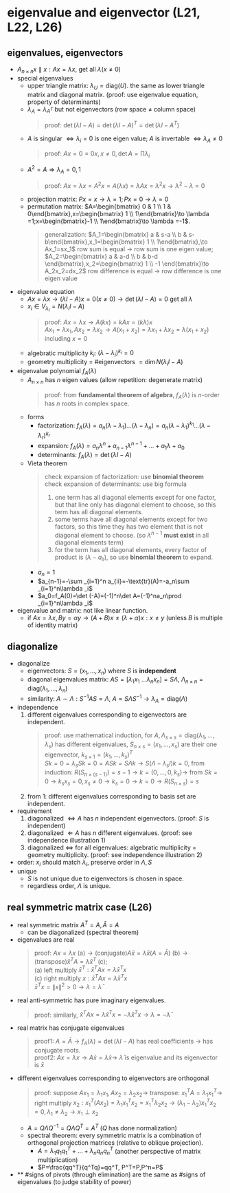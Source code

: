 # eigenvalue and eigenvector (L21, L22, L26)

## eigenvalues, eigenvectors
- $A_{n\times n}x\parallel x:Ax=\lambda x$, get all $\lambda (x\ne 0)$
- special eigenvalues
    - upper triangle matrix: $\lambda _U=\text{diag}(U)$. the same as lower triangle matrix and diagonal matrix. (proof: use eigenvalue equation, property of determinants)
    - $\lambda _A=\lambda _{A^T}$ but not eigenvectors (row space $\ne$ column space)
        > proof: $\det (\lambda I-A)=\det (\lambda I-A)^T=\det (\lambda I-A^T)$
    - $A$ is singular $\Leftrightarrow \lambda _i=0$ is one eigen value; $A$ is invertable $\Leftrightarrow \lambda _A\ne 0$
        > proof: $Ax=0=0x,x\ne 0, \det A=\prod \lambda _i$
    - $A^2=A\Rightarrow \lambda _A=0,1$
        > proof: $Ax=\lambda x=A^2x=A(\lambda x)=\lambda Ax=\lambda ^2x\to \lambda ^2-\lambda =0$
    - projection matrix: $Px=x\to \lambda =1;Px=0\to \lambda =0$
    - permutation matrix: $A=\begin{bmatrix} 0 & 1 \\ 1 & 0\end{bmatrix},x=\begin{bmatrix} 1 \\ 1\end{bmatrix}\to \lambda =1;x=\begin{bmatrix}-1 \\ 1\end{bmatrix}\to \lambda =-1$.
        > generalization: $A_1=\begin{bmatrix} a & s-a \\ b & s-b\end{bmatrix},x_1=\begin{bmatrix} 1 \\ 1\end{bmatrix},\to Ax_1=sx_1$ row sum is equal $\to$ row sum is one eigen value;  
        > $A_2=\begin{bmatrix} a & a-d \\ b & b-d \end{bmatrix},x_2=\begin{bmatrix} 1 \\ -1 \end{bmatrix}\to A_2x_2=dx_2$ row difference is equal $\to$ row difference is one eigen value
- eigenvalue equation
    - $Ax=\lambda x\to (\lambda I-A)x=0(x\ne 0)\to \det (\lambda I-A)=0$ get all $\lambda$
    - $x_i\in V_{\lambda _i}=N(\lambda _iI-A)$
        > proof: $Ax=\lambda x\to A(kx)=kAx=(k\lambda )x$  
        > $Ax_1=\lambda x_1,Ax_2=\lambda x_2\to A(x_1+x_2)=\lambda x_1+\lambda x_2=\lambda (x_1+x_2)$ including $x=0$
    - algebratic multiplicity $k_i$: $(\lambda -\lambda _i)^{k_i}=0$
    - geometry multiplicity = #eigenvectors $=\dim N(\lambda _iI-A)$
- eigenvalue polynomial $f_A(\lambda )$
    - $A_{n\times n}$ has $n$ eigen values (allow repetition: degenerate matrix)
        > proof: from **fundamental theorem of algebra**, $f_A(\lambda)$ is $n$-order has $n$ roots in complex space.
    - forms
        - factorization: $f_A(\lambda )=a_n(\lambda -\lambda _1)\dots (\lambda -\lambda _n)=a_n(\lambda -\lambda _1)^{k_1}\dots (\lambda -\lambda _r)^{k_r}$
        - expansion: $f_A(\lambda )=a_n\lambda ^n+a_{n-1}\lambda ^{n-1}+\dots +a_1\lambda +a_0$
        - determinants: $f_A(\lambda )=\det (\lambda I-A)$
    - Vieta theorem
        > check expansion of factorization: use **binomial theorem**  
        > check expansion of determinants: use big formula
        > 1. one term has all diagonal elements except for one factor, but that line only has diagonal element to choose, so this term has all diagonal elements.
        > 2. some terms have all diagonal elements except for two factors, so this time they has two element that is not diagonal element to choose. (so $\lambda ^{n-1}$ **must exist** in all diagonal elements term)
        > 3. for the term has all diagonal elements, every factor of product is $(\lambda -a_{ii})$, so use **binomial theorem** to expand.
        - $a_n=1$
        - $a_{n-1}=-\sum _{i=1}^n a_{ii}=-\text{tr}(A)=-a_n\sum _{i=1}^n\lambda _i$
        - $a_0=f_A(0)=\det (-A)=(-1)^n\det A=(-1)^na_n\prod _{i=1}^n\lambda _i$
- eigenvalue and matrix: not like linear function.
    - if $Ax=\lambda x,By=\alpha y\to (A+B)x\ne (\lambda +\alpha)x:x\ne y$ (unless $B$ is multiple of identity matrix)

## diagonalize
- diagonalize
    - eigenvectors: $S=(x_1,\dots ,x_n)$ where $S$ is **independent**
    - diagonal eigenvalues matrix: $AS=[\lambda_1x_1\ \dots \lambda_nx_n]=S\Lambda$, $\Lambda _{n\times n}=\mathrm{diag}(\lambda _1,\dots ,\lambda _n)$
    - similarity: $A\sim \Lambda: S^{-1}AS=\Lambda$, $A=S\Lambda S^{-1}\to \lambda _A=\mathrm{diag}(\Lambda)$
- independence
    1. different eigenvalues corresponding to eigenvectors are independent.
        > proof: use mathematical induction, for $A, \Lambda _{s\times s}=\mathrm{diag}(\lambda _1,\dots ,\lambda _s)$ has different eigenvalues, $S_{n\times s}=(x_1,\dots ,x_s)$ are their one eigenvector, $k_{s\times 1}=(k_1,\dots ,k_s)^T$  
        > $Sk=0=\lambda _sSk=0=ASk=S\Lambda k\to S(\Lambda -\lambda _sI)k=0$, from induction: $R(S_{n\times (s-1)})=s-1\to k=(0,\dots ,0,k_s)\to$ from $Sk=0\to k_sx_s=0, x_s\ne 0\to k_s=0\to k=0\to R(S_{n\times s})=s$
    2. from 1: different eigenvalues corresponding to basis set are independent.
- requirement
    1. diagonalized $\Leftrightarrow A$ has $n$ independent eigenvectors. (proof: $S$ is independent)
    2. diagonalized $\Leftarrow A$ has $n$ different eigenvalues. (proof: see independence illustration 1)
    3. diagonalized $\Leftrightarrow$ for all eigenvalues: algebratic multiplicity = geometry multiplicity. (proof: see independence illustration 2)
- order: $x_i$ should match $\lambda _i$, preserve order in $\Lambda ,S$
- unique
    - $S$ is not unique due to eigenvectors is chosen in space.
    - regardless order, $\Lambda$ is unique.

## real symmetric matrix case (L26)
- real symmetric matrix $A^T=A,\bar{A}=A$
    - can be diagonalized (spectral theorem)
- eigenvalues are real
    > proof: $Ax=\lambda x\mathrm{\ (a)}\to \text{(conjugate)} A\bar{x}=\bar{\lambda}\bar{x}(A=\bar{A})\mathrm{\ (b)}\to \text{(transpose)} \bar{x}^TA=\bar{\lambda}\bar{x}^T\mathrm{\ (c)}$;  
    > (a) left multiply $\bar{x}^T:\bar{x}^TAx=\lambda\bar{x}^Tx$  
    > (c) right multiply $x:\bar{x}^TAx=\bar{\lambda}\bar{x}^Tx$  
    > $\bar{x}^Tx=\| x \|^2>0 \to \lambda=\bar{\lambda}$
- real anti-symmetric has pure imaginary eigenvalues.
    > proof: similarly, $\bar{x}^TAx=\lambda \bar{x}^Tx=-\bar{\lambda}\bar{x}^Tx\to \lambda =-\bar{\lambda}$
- real matrix has conjugate eigenvalues
    > proof1: $A=\bar{A}\to f_A(\lambda)=\det (\lambda I-A)$ has real coefficients $\to$ has conjugate roots.  
    > proof2: $Ax=\lambda x\to A\bar{x}=\bar{\lambda}\bar{x}\to$ $\bar{\lambda}$ is eigenvalue and its eigenvector is $\bar{x}$
- different eigenvalues corresponding to eigenvectors are orthogonal
    > proof: suppose $Ax_1=\lambda _1x_1,Ax_2=\lambda _2x_2\to$ transpose: $x_1^TA=\lambda _1x_1^T\to$ right multiply $x_2:x_1^T(Ax_2)=\lambda _1x_1^Tx_2=x_1^T\lambda _2x_2\to (\lambda _1-\lambda _2)x_1^Tx_2=0, \lambda _1\ne \lambda _2\to x_1\perp x_2$
    - $A=Q\Lambda Q^{-1}=Q\Lambda Q^T=A^T$ ($Q$ has done normalization)
    - spectral theorem: every symmetric matrix is a combination of orthogonal projection matrices (relative to oblique projection).
        - $A=\lambda _1q_1q_1^T+\dots +\lambda _nq_nq_n^T$ (another perspective of matrix multiplication)
        - $P=\frac{qq^T}{q^Tq}=qq^T, P^T=P,P^n=P$
- ** #signs of pivots (through elimination) are the same as #signs of eigenvalues (to judge stability of power)
